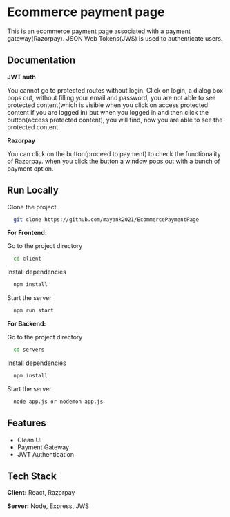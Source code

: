 
# Ecommerce payment page

This is an ecommerce payment page associated with a payment gateway(Razorpay). JSON Web Tokens(JWS) is used to authenticate users. 



## Documentation

**JWT auth**

You cannot go to protected routes without login. Click on login, a dialog box pops out, without filling your email and password, you are not able to see protected content(which is visible when you click on access protected content if you are logged in) but when you logged in and then click the button(access protected content), you will find, now you are able to see the protected content.

**Razorpay**

You can click on the button(proceed to payment) to check the functionality of Razorpay. when you click the button a window pops out with a bunch of payment option.


## Run Locally

Clone the project

```bash
  git clone https://github.com/mayank2021/EcommercePaymentPage
```


**For Frontend:**

Go to the project directory

```bash
  cd client
```

Install dependencies

```bash
  npm install
```

Start the server

```bash
  npm run start
```

 **For Backend:**

Go to the project directory

```bash
  cd servers
```

Install dependencies

```bash
  npm install
```

Start the server

```bash
  node app.js or nodemon app.js
```


## Features

- Clean UI
- Payment Gateway
- JWT Authentication


## Tech Stack

**Client:** React, Razorpay

**Server:** Node, Express, JWS

